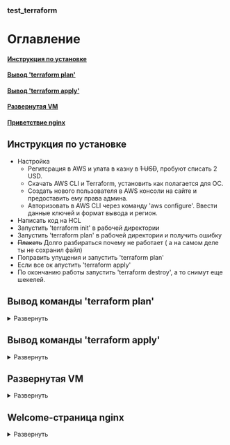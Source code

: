 ### test_terraform
# Оглавление
#### [Инструкция по установке](#instruction)
#### [Вывод 'terraform plan'](#plan)
#### [Вывод 'terraform apply'](#apply)
#### [Развернутая VM](#screen_VM)
#### [Приветствие nginx](#screen_nginx)

<a name = "instruction"></a>
## Инструкция по установке
* Настройка
    * Регитсрация в AWS и улата в казну в ~~1 USD~~, пробуют списать 2 USD.
    * Скачать AWS CLI  и Terraform, установить как полагается для ОС.
    * Создать нового пользователя в AWS консоли на сайте и предоставить ему права админа.
    * Авторизовать в AWS CLI через команду 'aws configure'. Ввести данные ключей и формат вывода и регион.
* Написать код на HCL
* Запустить 'terraform init' в рабочей директории
* Запустить 'terraform plan' в рабочей директории и получить ошибку
* ~~Плакать~~ Долго разбираться почему не работает ( а на самом деле ты не сохранил файл)
* Поправить упущения и запустить 'terraform plan'
* Если все ок апустить 'terraform apply'
* По окончанию работы запустить 'terraform destroy', а то снимут еще шекелей.

<a name = "plan"></a>
## Вывод команды 'terraform plan'
<details>
  <summary> Развернуть </summary>
    '''
      Terraform will perform the following actions:

      # aws_instance.ubuntu-vm will be created
      + resource "aws_instance" "ubuntu-vm" {
          + ami                                  = "ami-06d79c60d7454e2af"
          + arn                                  = (known after apply)
          + associate_public_ip_address          = (known after apply)
          + availability_zone                    = (known after apply)
          + cpu_core_count                       = (known after apply)
          + cpu_threads_per_core                 = (known after apply)
          + disable_api_termination              = (known after apply)
          + ebs_optimized                        = (known after apply)
          + get_password_data                    = false
          + host_id                              = (known after apply)
          + id                                   = (known after apply)
          + instance_initiated_shutdown_behavior = (known after apply)
          + instance_state                       = (known after apply)
          + instance_type                        = "t2.micro"
          + ipv6_address_count                   = (known after apply)
          + ipv6_addresses                       = (known after apply)
          + key_name                             = "myKey"
          + monitoring                           = (known after apply)
          + outpost_arn                          = (known after apply)
          + password_data                        = (known after apply)
          + placement_group                      = (known after apply)
          + placement_partition_number           = (known after apply)
          + primary_network_interface_id         = (known after apply)
          + private_dns                          = (known after apply)
          + private_ip                           = (known after apply)
          + public_dns                           = (known after apply)
          + public_ip                            = (known after apply)
          + secondary_private_ips                = (known after apply)
          + security_groups                      = (known after apply)
          + source_dest_check                    = true
          + subnet_id                            = (known after apply)
          + tags                                 = {
              + "Name" = "UbuntuTest-VM"
            }
          + tags_all                             = {
              + "Name" = "UbuntuTest-VM"
            }
          + tenancy                              = (known after apply)
          + user_data                            = "c086be6a74ae522548c9fd21f293497fcaee0dc6"
          + user_data_base64                     = (known after apply)
          + vpc_security_group_ids               = (known after apply)

          + capacity_reservation_specification {
              + capacity_reservation_preference = (known after apply)

              + capacity_reservation_target {
                  + capacity_reservation_id = (known after apply)
                }
            }

          + ebs_block_device {
              + delete_on_termination = (known after apply)
              + device_name           = (known after apply)
              + encrypted             = (known after apply)
              + iops                  = (known after apply)
              + kms_key_id            = (known after apply)
              + snapshot_id           = (known after apply)
              + tags                  = (known after apply)
              + throughput            = (known after apply)
              + volume_id             = (known after apply)
              + volume_size           = (known after apply)
              + volume_type           = (known after apply)
            }

          + enclave_options {
              + enabled = (known after apply)
            }

          + ephemeral_block_device {
              + device_name  = (known after apply)
              + no_device    = (known after apply)
              + virtual_name = (known after apply)
            }

          + metadata_options {
              + http_endpoint               = (known after apply)
              + http_put_response_hop_limit = (known after apply)
              + http_tokens                 = (known after apply)
            }

          + network_interface {
              + delete_on_termination = (known after apply)
              + device_index          = (known after apply)
              + network_interface_id  = (known after apply)
            }

          + root_block_device {
              + delete_on_termination = (known after apply)
              + device_name           = (known after apply)
              + encrypted             = (known after apply)
              + iops                  = (known after apply)
              + kms_key_id            = (known after apply)
              + tags                  = (known after apply)
              + throughput            = (known after apply)
              + volume_id             = (known after apply)
              + volume_size           = (known after apply)
              + volume_type           = (known after apply)
            }
        }

      # aws_key_pair.kp will be created
      + resource "aws_key_pair" "kp" {
          + arn         = (known after apply)
          + fingerprint = (known after apply)
          + id          = (known after apply)
          + key_name    = "myKey"
          + key_pair_id = (known after apply)
          + public_key  = (known after apply)
          + tags_all    = (known after apply)
        }

      # aws_security_group.webserver will be created
      + resource "aws_security_group" "webserver" {
          + arn                    = (known after apply)
          + description            = "Managed by Terraform"
          + egress                 = [
              + {
                  + cidr_blocks      = [
                      + "0.0.0.0/0",
                    ]
                  + description      = ""
                  + from_port        = 0
                  + ipv6_cidr_blocks = []
                  + prefix_list_ids  = []
                  + protocol         = "-1"
                  + security_groups  = []
                  + self             = false
                  + to_port          = 0
                },
            ]
          + id                     = (known after apply)
          + ingress                = [
              + {
                  + cidr_blocks      = [
                      + "0.0.0.0/0",
                    ]
                  + description      = ""
                  + from_port        = 22
                  + ipv6_cidr_blocks = []
                  + prefix_list_ids  = []
                  + protocol         = "tcp"
                  + security_groups  = []
                  + self             = false
                  + to_port          = 22
                },
              + {
                  + cidr_blocks      = [
                      + "0.0.0.0/0",
                    ]
                  + description      = ""
                  + from_port        = 80
                  + ipv6_cidr_blocks = []
                  + prefix_list_ids  = []
                  + protocol         = "tcp"
                  + security_groups  = []
                  + self             = false
                  + to_port          = 80
                },
              + {
                  + cidr_blocks      = [
                      + "0.0.0.0/0",
                    ]
                  + description      = ""
                  + from_port        = 8
                  + ipv6_cidr_blocks = []
                  + prefix_list_ids  = []
                  + protocol         = "icmp"
                  + security_groups  = []
                  + self             = false
                  + to_port          = -1
                },
            ]
          + name                   = "WebServer Security Group"
          + name_prefix            = (known after apply)
          + owner_id               = (known after apply)
          + revoke_rules_on_delete = false
          + tags_all               = (known after apply)
          + vpc_id                 = (known after apply)
        }

      # tls_private_key.pk will be created
      + resource "tls_private_key" "pk" {
          + algorithm                  = "RSA"
          + ecdsa_curve                = "P224"
          + id                         = (known after apply)
          + private_key_pem            = (sensitive value)
          + public_key_fingerprint_md5 = (known after apply)
          + public_key_openssh         = (known after apply)
          + public_key_pem             = (known after apply)
          + rsa_bits                   = 4096
        }

    Plan: 4 to add, 0 to change, 0 to destroy.
    '''
  </details>
  
<a name = "apply"></a>
## Вывод команды 'terraform apply'
<details>
   <summary> Развернуть </summary>
   '''
      Terraform will perform the following actions:

     # aws_instance.ubuntu-vm will be created
     + resource "aws_instance" "ubuntu-vm" {
         + ami                                  = "ami-06d79c60d7454e2af"
         + arn                                  = (known after apply)
         + associate_public_ip_address          = (known after apply)
         + availability_zone                    = (known after apply)
         + cpu_core_count                       = (known after apply)
         + cpu_threads_per_core                 = (known after apply)
         + disable_api_termination              = (known after apply)
         + ebs_optimized                        = (known after apply)
         + get_password_data                    = false
         + host_id                              = (known after apply)
         + id                                   = (known after apply)
         + instance_initiated_shutdown_behavior = (known after apply)
         + instance_state                       = (known after apply)
         + instance_type                        = "t2.micro"
         + ipv6_address_count                   = (known after apply)
         + ipv6_addresses                       = (known after apply)
         + key_name                             = "myKey"
         + monitoring                           = (known after apply)
         + outpost_arn                          = (known after apply)
         + password_data                        = (known after apply)
         + placement_group                      = (known after apply)
         + placement_partition_number           = (known after apply)
         + primary_network_interface_id         = (known after apply)
         + private_dns                          = (known after apply)
         + private_ip                           = (known after apply)
         + public_dns                           = (known after apply)
         + public_ip                            = (known after apply)
         + secondary_private_ips                = (known after apply)
         + security_groups                      = (known after apply)
         + source_dest_check                    = true
         + subnet_id                            = (known after apply)
         + tags                                 = {
             + "Name" = "UbuntuTest-VM"
           }
         + tags_all                             = {
             + "Name" = "UbuntuTest-VM"
           }
         + tenancy                              = (known after apply)
         + user_data                            = "c086be6a74ae522548c9fd21f293497fcaee0dc6"
         + user_data_base64                     = (known after apply)
         + vpc_security_group_ids               = (known after apply)

         + capacity_reservation_specification {
             + capacity_reservation_preference = (known after apply)

             + capacity_reservation_target {
                 + capacity_reservation_id = (known after apply)
               }
           }

         + ebs_block_device {
             + delete_on_termination = (known after apply)
             + device_name           = (known after apply)
             + encrypted             = (known after apply)
             + iops                  = (known after apply)
             + kms_key_id            = (known after apply)
             + snapshot_id           = (known after apply)
             + tags                  = (known after apply)
             + throughput            = (known after apply)
             + volume_id             = (known after apply)
             + volume_size           = (known after apply)
             + volume_type           = (known after apply)
           }

         + enclave_options {
             + enabled = (known after apply)
           }

         + ephemeral_block_device {
             + device_name  = (known after apply)
             + no_device    = (known after apply)
             + virtual_name = (known after apply)
           }

         + metadata_options {
             + http_endpoint               = (known after apply)
             + http_put_response_hop_limit = (known after apply)
             + http_tokens                 = (known after apply)
           }

         + network_interface {
             + delete_on_termination = (known after apply)
             + device_index          = (known after apply)
             + network_interface_id  = (known after apply)
           }

         + root_block_device {
             + delete_on_termination = (known after apply)
             + device_name           = (known after apply)
             + encrypted             = (known after apply)
             + iops                  = (known after apply)
             + kms_key_id            = (known after apply)
             + tags                  = (known after apply)
             + throughput            = (known after apply)
             + volume_id             = (known after apply)
             + volume_size           = (known after apply)
             + volume_type           = (known after apply)
           }
       }

     # aws_key_pair.kp will be created
     + resource "aws_key_pair" "kp" {
         + arn         = (known after apply)
         + fingerprint = (known after apply)
         + id          = (known after apply)
         + key_name    = "myKey"
         + key_pair_id = (known after apply)
         + public_key  = (known after apply)
         + tags_all    = (known after apply)
       }

     # aws_security_group.webserver will be created
     + resource "aws_security_group" "webserver" {
         + arn                    = (known after apply)
         + description            = "Managed by Terraform"
         + egress                 = [
             + {
                 + cidr_blocks      = [
                     + "0.0.0.0/0",
                   ]
                 + description      = ""
                 + from_port        = 0
                 + ipv6_cidr_blocks = []
                 + prefix_list_ids  = []
                 + protocol         = "-1"
                 + security_groups  = []
                 + self             = false
                 + to_port          = 0
               },
           ]
         + id                     = (known after apply)
         + ingress                = [
             + {
                 + cidr_blocks      = [
                     + "0.0.0.0/0",
                   ]
                 + description      = ""
                 + from_port        = 22
                 + ipv6_cidr_blocks = []
                 + prefix_list_ids  = []
                 + protocol         = "tcp"
                 + security_groups  = []
                 + self             = false
                 + to_port          = 22
               },
             + {
                 + cidr_blocks      = [
                     + "0.0.0.0/0",
                   ]
                 + description      = ""
                 + from_port        = 80
                 + ipv6_cidr_blocks = []
                 + prefix_list_ids  = []
                 + protocol         = "tcp"
                 + security_groups  = []
                 + self             = false
                 + to_port          = 80
               },
             + {
                 + cidr_blocks      = [
                     + "0.0.0.0/0",
                   ]
                 + description      = ""
                 + from_port        = 8
                 + ipv6_cidr_blocks = []
                 + prefix_list_ids  = []
                 + protocol         = "icmp"
                 + security_groups  = []
                 + self             = false
                 + to_port          = -1
               },
           ]
         + name                   = "WebServer Security Group"
         + name_prefix            = (known after apply)
         + owner_id               = (known after apply)
         + revoke_rules_on_delete = false
         + tags_all               = (known after apply)
         + vpc_id                 = (known after apply)
       }

     # tls_private_key.pk will be created
     + resource "tls_private_key" "pk" {
         + algorithm                  = "RSA"
         + ecdsa_curve                = "P224"
         + id                         = (known after apply)
         + private_key_pem            = (sensitive value)
         + public_key_fingerprint_md5 = (known after apply)
         + public_key_openssh         = (known after apply)
         + public_key_pem             = (known after apply)
         + rsa_bits                   = 4096
       }

   Plan: 4 to add, 0 to change, 0 to destroy.

   Do you want to perform these actions?
     Terraform will perform the actions described above.
     Only 'yes' will be accepted to approve.

     Enter a value: yes

   tls_private_key.pk: Creating...
   tls_private_key.pk: Creation complete after 2s [id=487c9412a7a77259ae4ecaf77fad66873f2aa47f]
   aws_key_pair.kp: Creating...
   aws_security_group.webserver: Creating...
   aws_key_pair.kp: Provisioning with 'local-exec'...
   aws_key_pair.kp (local-exec): (output suppressed due to sensitive value in config)
   aws_key_pair.kp (local-exec): (output suppressed due to sensitive value in config)
   aws_key_pair.kp: Creation complete after 2s [id=myKey]
   aws_security_group.webserver: Creation complete after 6s [id=sg-02b74bdf9ec9e29c8]
   aws_instance.ubuntu-vm: Creating...
   aws_instance.ubuntu-vm: Still creating... [10s elapsed]
   aws_instance.ubuntu-vm: Still creating... [20s elapsed]
   aws_instance.ubuntu-vm: Still creating... [30s elapsed]
   aws_instance.ubuntu-vm: Creation complete after 40s [id=i-03f78476ac5d74015]

   Apply complete! Resources: 4 added, 0 changed, 0 destroyed.
   '''
</details>

<a name = "screen_VM"></a>
## Развернутая VM
<details>
   <summary> Развернуть </summary>
   ![Alt vm](https://raw.githubusercontent.com/touch-my-tralala/test_terraform/main/aws%20instance.png "AWS VM")
</details>

<a name = "screen_nginx"></a>
## Welcome-страница nginx
<details>
   <summary> Развернуть </summary>
   ![Alt nginx](https://raw.githubusercontent.com/touch-my-tralala/test_terraform/main/welcom%20to%20nginx.png "Nginx")
</details>
   
